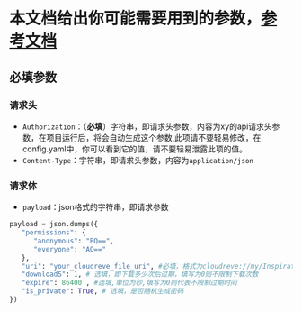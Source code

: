 # 本文档给出你可能需要用到的参数，[参考文档](https://cloudrevev4.apifox.cn/create-share-link-306853462e0)
## 必填参数
### 请求头
- `Authorization`：（**必填**）字符串，即请求头参数，内容为xy的api请求头参数，在项目运行后，将会自动生成这个参数,此项请不要轻易修改，在config.yaml中，你可以看到它的值，请不要轻易泄露此项的值。
- `Content-Type`：字符串，即请求头参数，内容为`application/json`
### 请求体
- `payload`：json格式的字符串，即请求参数
```python
payload = json.dumps({
   "permissions": {
      "anonymous": "BQ==",
      "everyone": "AQ=="
   },
   "uri": "your_cloudreve_file_uri", #必填，格式为cloudreve://my/Inspirations
   "downloadS": 1, # 选填，即下载多少次后过期，填写为0则不限制下载次数
   "expire": 86400 , #选填,单位为秒,填写为0则代表不限制过期时间
   "is_private": True, # 选填，是否随机生成密码
})
```